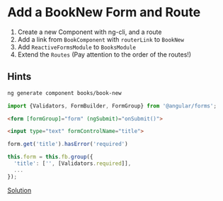 # Add a BookNew Form and Route
1. Create a new Component with ng-cli, and a route
2. Add a link from `BookComponent` with `routerLink` to `BookNew`
3. Add `ReactiveFormsModule` to `BooksModule`
4. Extend the `Routes` (Pay attention to the order of the routes!)

## Hints

```sh
ng generate component books/book-new
```

```typescript
import {Validators, FormBuilder, FormGroup} from '@angular/forms';
```

```html
<form [formGroup]="form" (ngSubmit)="onSubmit()">

<input type="text" formControlName="title">
```

```typescript
form.get('title').hasError('required')
```

```typescript
this.form = this.fb.group({
  'title': ['', [Validators.required]],
  ...
});
```


[Solution](https://stackblitz.com/github/workshops-de/angular-workshop/tree/solve--add-a-BookNew-form-and-route)
